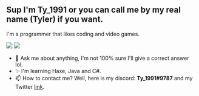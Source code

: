 ## Sup I'm Ty_1991 or you can call me by my real name (Tyler) if you want.

I'm a programmer that likes coding and video games.

![](https://github-readme-stats.vercel.app/api?username=Ty1991twitter&show_icons=true&theme=codeSTACKr)
![](https://github-readme-stats.vercel.app/api/top-langs/?username=Ty1991twitter&layout=compact&show_icons=true&theme=codeSTACKr)

- 💬 Ask me about anything, I'm not 100% sure I'll give a correct answer lol.
- ✨ I'm learning Haxe, Java and C#.
- 📫 How to contact me? Well, here is my discord: **Ty_1991#9787** and my Twitter [link](https://twitter.com/Ty_1991).
